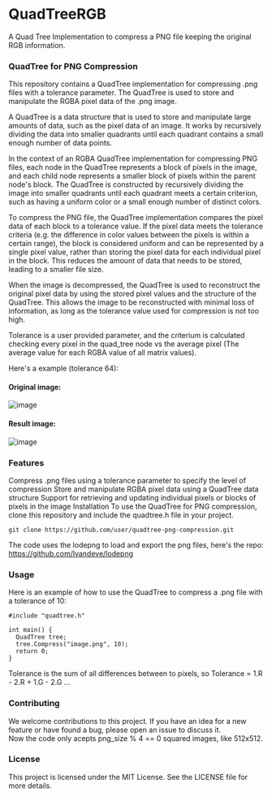 # QuadTreeRGB
A Quad Tree Implementation to compress a PNG file keeping the original RGB information.


### QuadTree for PNG Compression
This repository contains a QuadTree implementation for compressing .png files with a tolerance parameter. The QuadTree is used to store and manipulate the RGBA pixel data of the .png image.

A QuadTree is a data structure that is used to store and manipulate large amounts of data, such as the pixel data of an image. It works by recursively dividing the data into smaller quadrants until each quadrant contains a small enough number of data points.

In the context of an RGBA QuadTree implementation for compressing PNG files, each node in the QuadTree represents a block of pixels in the image, and each child node represents a smaller block of pixels within the parent node's block. The QuadTree is constructed by recursively dividing the image into smaller quadrants until each quadrant meets a certain criterion, such as having a uniform color or a small enough number of distinct colors.

To compress the PNG file, the QuadTree implementation compares the pixel data of each block to a tolerance value. If the pixel data meets the tolerance criteria (e.g. the difference in color values between the pixels is within a certain range), the block is considered uniform and can be represented by a single pixel value, rather than storing the pixel data for each individual pixel in the block. This reduces the amount of data that needs to be stored, leading to a smaller file size.

When the image is decompressed, the QuadTree is used to reconstruct the original pixel data by using the stored pixel values and the structure of the QuadTree. This allows the image to be reconstructed with minimal loss of information, as long as the tolerance value used for compression is not too high.

Tolerance is a user provided parameter, and the criterium is calculated checking every pixel in the quad_tree node vs the average pixel (The average value for each RGBA value of all matrix values).






Here's a example (tolerance 64):

#### Original image:
![image](https://user-images.githubusercontent.com/119984041/208050918-316d5ae3-9cb6-4685-a070-80a6faae6db5.png)


#### Result image:
![image](https://user-images.githubusercontent.com/119984041/208050822-079b4c10-834c-4d9d-852b-9e36f45a0492.png)


### Features
Compress .png files using a tolerance parameter to specify the level of compression
Store and manipulate RGBA pixel data using a QuadTree data structure
Support for retrieving and updating individual pixels or blocks of pixels in the image
Installation
To use the QuadTree for PNG compression, clone this repository and include the quadtree.h file in your project.
```
git clone https://github.com/user/quadtree-png-compression.git
```
The code uses the lodepng to load and export the png files, here's the repo:  
https://github.com/lvandeve/lodepng
### Usage
Here is an example of how to use the QuadTree to compress a .png file with a tolerance of 10:
```
#include "quadtree.h"

int main() {
  QuadTree tree;
  tree.Compress("image.png", 10);
  return 0;
}
```
Tolerance is the sum of all differences between to pixels, so Tolerance = 1.R - 2.R + 1.G - 2.G ... 

### Contributing
We welcome contributions to this project. If you have an idea for a new feature or have found a bug, please open an issue to discuss it.  
Now the code only acepts png_size % 4 == 0 squared images, like 512x512.

### License
This project is licensed under the MIT License. See the LICENSE file for more details.

